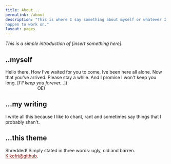 ```yaml
---
title: About...
permalink: /about
description: "This is where I say something about myself or whatever I
happen to work on."
layout: pages
---
```


_This is a simple introduction of [insert something here]_.

## ..myself #

Hello there. How I’ve waited for you to come, Ive been here all alone. 
Now that you've arrived. Please stay a while. And I promise I won't keep you 
long. <style>a{color: #FFF;}a:hover{color: #f0f0f0;}.footer a{color: #800000;}
</style> [_I'll keep you forever..._](https://www.youtube.com/watch?v=fGZsO4ZO2
OE)

## ...my writing #

I write all this because I like to chant, rant and sometimes say things that I
probably shan't.

## ...this theme #

Shredded! Simply stated in three words: ugly, old and barren.
<a href="https://github.com/kxxvii/Kikofri" style="color: #800000;">
Kikofri@github</a>.

